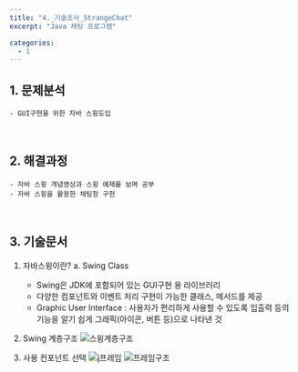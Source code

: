 ```yaml
---
title: "4._기술조사_StrangeChat"
excerpt: "Java 채팅 프로그램"

categories:
  - 1
---
```


## 1. 문제분석
    - GUI구현을 위한 자바 스윙도입
<br>

## 2. 해결과정
    - 자바 스윙 개념영상과 스윙 예제를 보며 공부
    - 자바 스윙을 활용한 채팅창 구현
<br>

## 3. 기술문서
1. 자바스윙이란?
  a. Swing Class
    - Swing은 JDK에 포함되어 있는 GUI구현 용 라이브러리
    - 다양한 컴포넌트와 이벤트 처리 구현이 가능한 클래스, 메서드를 제공
    - Graphic User Interface :	사용자가 편리하게 사용할 수 있도록 입출력 등의 기능을 알기 쉽게 그래픽(아이콘, 버튼 등)으로 나타낸 것
2. Swing 계층구조
![스윙계층구조](https://github.com/WGCAT/WGCAT.github.io/assets/149450594/e786c1c9-52f4-470e-903a-953b20333834)



3. 사용 컨포넌트 선택
![j프레임](https://github.com/WGCAT/WGCAT.github.io/assets/149450594/1cb82b2b-6867-43a4-b899-eb912c5ef08a)
![프레임구조](https://github.com/WGCAT/WGCAT.github.io/assets/149450594/3926a4d1-0b8c-48ca-920e-3388325979e1)



